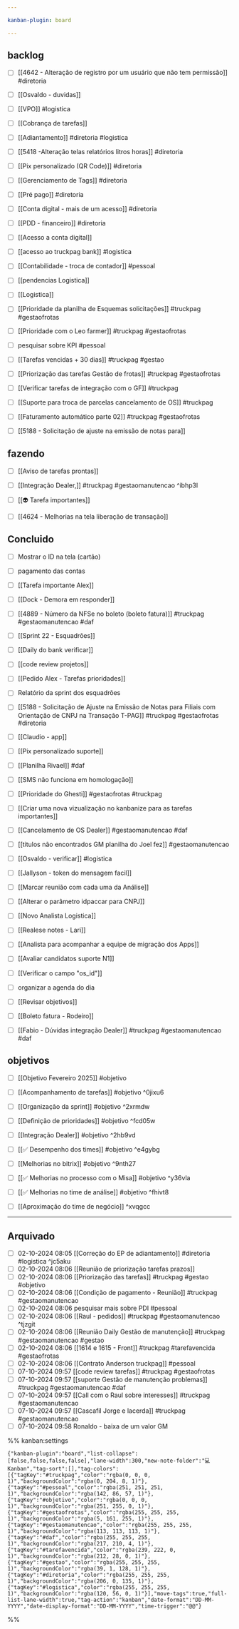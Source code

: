 ```yaml
---

kanban-plugin: board

---
```


## backlog

- [ ] [[4642 - Alteração de registro por um usuário que não tem permissão]] #diretoria
- [ ] [[Osvaldo - duvidas]]
- [ ] [[VPO]] #logistica
- [ ] [[Cobrança de tarefas]]
- [ ] [[Adiantamento]] #diretoria #logistica
- [ ] [[5418 -Alteração telas relatórios litros horas]] #diretoria
- [ ] [[Pix personalizado (QR Code)]] #diretoria
- [ ] [[Gerenciamento de Tags]] #diretoria
- [ ] [[Pré pago]] #diretoria
- [ ] [[Conta digital - mais de um acesso]] #diretoria
- [ ] [[PDD - financeiro]] #diretoria
- [ ] [[Acesso a conta digital]]
- [ ] [[acesso ao truckpag bank]] #logistica
- [ ] [[Contabilidade - troca de contador]] #pessoal
- [ ] [[pendencias Logistica]]
- [ ] [[Logistica]]
- [ ] [[Prioridade da planilha de Esquemas solicitações]] #truckpag #gestaofrotas
- [ ] [[Prioridade com o Leo farmer]] #truckpag #gestaofrotas
- [ ] pesquisar sobre KPI #pessoal
- [ ] [[Tarefas vencidas + 30 dias]] #truckpag #gestao
- [ ] [[Priorização das tarefas Gestão de frotas]] #truckpag #gestaofrotas
- [ ] [[Verificar tarefas de integração com o GF]] #truckpag
- [ ] [[Suporte para troca de parcelas cancelamento de OS]] #truckpag
- [ ] [[Faturamento automático parte 02]] #truckpag #gestaofrotas
- [ ] [[5188 - Solicitação de ajuste na emissão de notas para]]


## fazendo

- [ ] [[Aviso de tarefas prontas]]
- [ ] [[Integração Dealer,]] #truckpag #gestaomanutencao ^ibhp3l
- [ ] [[👽 Tarefa importantes]]
- [ ] [[4624 - Melhorias na tela liberação de transação]]


## Concluido

- [ ] Mostrar o ID na tela (cartão)
- [ ] pagamento das contas
- [ ] [[Tarefa importante Alex]]
- [ ] [[Dock - Demora em responder]]
- [ ] [[4889 - Número da NFSe no boleto (boleto fatura)]] #truckpag #gestaomanutencao #daf
- [ ] [[Sprint 22 - Esquadrões]]
- [ ] [[Daily do bank verificar]]
- [ ] [[code review projetos]]
- [ ] [[Pedido Alex - Tarefas prioridades]]
- [ ] Relatório da sprint dos esquadrões
- [ ] [[5188 - Solicitação de Ajuste na Emissão de Notas para Filiais com Orientação de CNPJ na Transação T-PAG]] #truckpag #gestaofrotas #diretoria
- [ ] [[Claudio - app]]
- [ ] [[Pix personalizado suporte]]
- [ ] [[Planilha Rivael]] #daf
- [ ] [[SMS não funciona em homologação]]
- [ ] [[Prioridade do Ghesti]] #gestaofrotas #truckpag
- [ ] [[Criar uma nova vizualização no kanbanize para as tarefas importantes]]
- [ ] [[Cancelamento de OS Dealer]] #gestaomanutencao #daf
- [ ] [[titulos não encontrados GM planilha do Joel fez]] #gestaomanutencao
- [ ] [[Osvaldo - verificar]] #logistica
- [ ] [[Jallyson - token do mensagem facil]]
- [ ] [[Marcar reunião com cada uma da Análise]]
- [ ] [[Alterar o parâmetro idpaccar para CNPJ]]
- [ ] [[Novo Analista Logistica]]
- [ ] [[Realese notes - Lari]]
- [ ] [[Analista para acompanhar a equipe de migração dos Apps]]
- [ ] [[Avaliar candidatos suporte N1]]
- [ ] [[Verificar o campo "os_id"]]
- [ ] organizar a agenda do dia
- [ ] [[Revisar objetivos]]
- [ ] [[Boleto fatura - Rodeiro]]
- [ ] [[Fabio - Dúvidas integração Dealer]] #truckpag #gestaomanutencao #daf


## objetivos

- [ ] [[Objetivo Fevereiro 2025]] #objetivo
- [ ] [[Acompanhamento de tarefas]] #objetivo ^0jixu6
- [ ] [[Organização da sprint]] #objetivo ^2xrmdw
- [ ] [[Definição de prioridades]] #objetivo ^fcd05w
- [ ] [[Integração Dealer]] #objetivo ^2hb9vd
- [ ] [[✅ Desempenho dos times]] #objetivo ^e4gybg
- [ ] [[Melhorias no bitrix]] #objetivo ^9nth27
- [ ] [[✅ Melhorias no processo com o Misa]] #objetivo ^y36vla
- [ ] [[✅ Melhorias no time de análise]] #objetivo ^fhivt8
- [ ] [[Aproximação do time de negócio]] ^xvqgcc


***

## Arquivado

- [ ] 02-10-2024 08:05 [[Correção do EP de adiantamento]] #diretoria #logistica ^jc5aku
- [ ] 02-10-2024 08:06 [[Reunião de priorização tarefas prazos]]
- [ ] 02-10-2024 08:06 [[Priorização das tarefas]] #truckpag #gestao #objetivo
- [ ] 02-10-2024 08:06 [[Condição de pagamento - Reunião]] #truckpag #gestaomanutencao
- [ ] 02-10-2024 08:06 pesquisar mais sobre PDI #pessoal
- [ ] 02-10-2024 08:06 [[Raul - pedidos]] #truckpag #gestaomanutencao ^tjzgit
- [ ] 02-10-2024 08:06 [[Reunião Daily Gestão de manutenção]] #truckpag #gestaomanutencao #gestao
- [ ] 02-10-2024 08:06 [[1614 e 1615 - Front]] #truckpag #tarefavencida #gestaofrotas
- [ ] 02-10-2024 08:06 [[Contrato Anderson truckpag]] #pessoal
- [ ] 07-10-2024 09:57 [[code review tarefas]] #truckpag #gestaofrotas
- [ ] 07-10-2024 09:57 [[suporte Gestão de manutenção problemas]] #truckpag #gestaomanutencao #daf
- [ ] 07-10-2024 09:57 [[Call com o Raul sobre interesses]] #truckpag #gestaomanutencao
- [ ] 07-10-2024 09:57 [[Cascafil Jorge e lacerda]]  #truckpag #gestaomanutencao
- [ ] 07-10-2024 09:58 Ronaldo - baixa de um valor GM

%% kanban:settings
```
{"kanban-plugin":"board","list-collapse":[false,false,false,false],"lane-width":300,"new-note-folder":"💻 Kanban","tag-sort":[],"tag-colors":[{"tagKey":"#truckpag","color":"rgba(0, 0, 0, 1)","backgroundColor":"rgba(0, 204, 8, 1)"},{"tagKey":"#pessoal","color":"rgba(251, 251, 251, 1)","backgroundColor":"rgba(142, 86, 57, 1)"},{"tagKey":"#objetivo","color":"rgba(0, 0, 0, 1)","backgroundColor":"rgba(251, 255, 0, 1)"},{"tagKey":"#gestaofrotas","color":"rgba(255, 255, 255, 1)","backgroundColor":"rgba(5, 161, 255, 1)"},{"tagKey":"#gestaomanutencao","color":"rgba(255, 255, 255, 1)","backgroundColor":"rgba(113, 113, 113, 1)"},{"tagKey":"#daf","color":"rgba(255, 255, 255, 1)","backgroundColor":"rgba(217, 210, 4, 1)"},{"tagKey":"#tarefavencida","color":"rgba(239, 222, 0, 1)","backgroundColor":"rgba(212, 28, 0, 1)"},{"tagKey":"#gestao","color":"rgba(255, 255, 255, 1)","backgroundColor":"rgba(39, 1, 128, 1)"},{"tagKey":"#diretoria","color":"rgba(255, 255, 255, 1)","backgroundColor":"rgba(206, 0, 135, 1)"},{"tagKey":"#logistica","color":"rgba(255, 255, 255, 1)","backgroundColor":"rgba(120, 56, 0, 1)"}],"move-tags":true,"full-list-lane-width":true,"tag-action":"kanban","date-format":"DD-MM-YYYY","date-display-format":"DD-MM-YYYY","time-trigger":"@@"}
```
%%